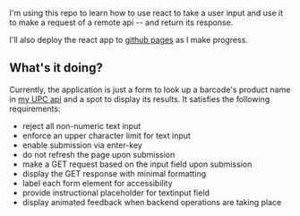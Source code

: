 I'm using this repo to learn how to use react to take a user input and use it to make a request of a remote api -- and return its response.

I'll also deploy the react app to [github pages](https://amazingproducer.github.io/learn-reactjs) as I make progress.

## What's it doing?

Currently, the application is just a form to look up a barcode's product name in [my UPC api](https://upc.shamacon.us/off/000000003333) and a spot to display its results.
It satisfies the following requirements:

- reject all non-numeric text input
- enforce an upper character limit for text input
- enable submission via enter-key
- do not refresh the page upon submission
- make a GET request based on the input field upon submission
- display the GET response with minimal formatting
- label each form element for accessibility
- provide instructional placeholder for textinput field
- display animated feedback when backend operations are taking place